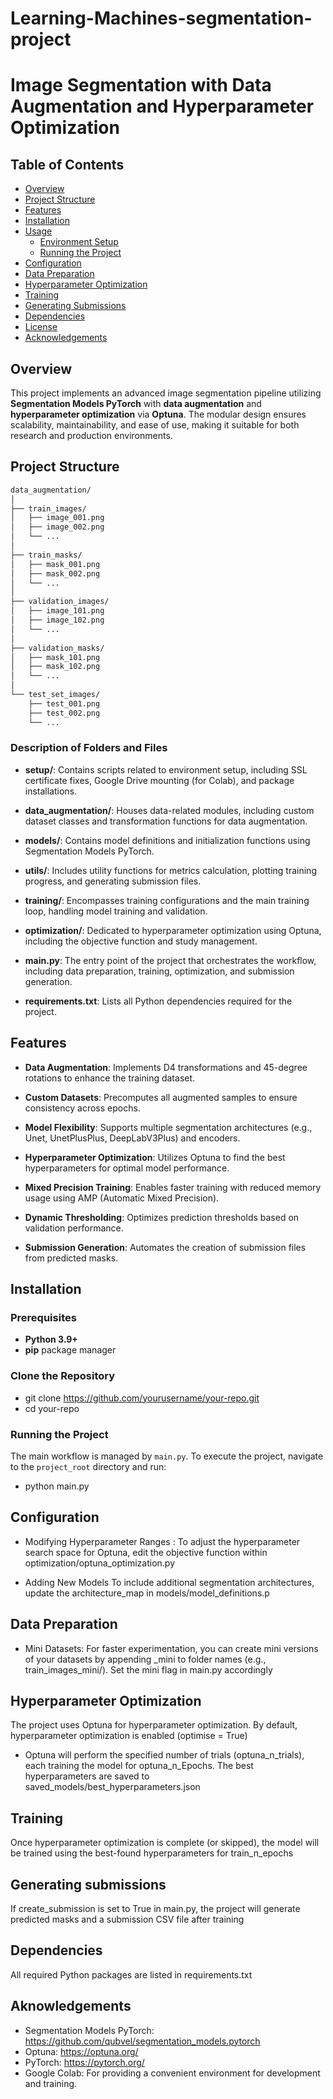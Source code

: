 # Learning-Machines-segmentation-project

# Image Segmentation with Data Augmentation and Hyperparameter Optimization


## Table of Contents

- [Overview](#overview)
- [Project Structure](#project-structure)
- [Features](#features)
- [Installation](#installation)
- [Usage](#usage)
  - [Environment Setup](#environment-setup)
  - [Running the Project](#running-the-project)
- [Configuration](#configuration)
- [Data Preparation](#data-preparation)
- [Hyperparameter Optimization](#hyperparameter-optimization)
- [Training](#training)
- [Generating Submissions](#generating-submissions)
- [Dependencies](#dependencies)
- [License](#license)
- [Acknowledgements](#acknowledgements)

## Overview

This project implements an advanced image segmentation pipeline utilizing **Segmentation Models PyTorch** with **data augmentation** and **hyperparameter optimization** via **Optuna**. The modular design ensures scalability, maintainability, and ease of use, making it suitable for both research and production environments.

## Project Structure

````` bash
data_augmentation/
│
├── train_images/
│   ├── image_001.png
│   ├── image_002.png
│   └── ...
│
├── train_masks/
│   ├── mask_001.png
│   ├── mask_002.png
│   └── ...
│
├── validation_images/
│   ├── image_101.png
│   ├── image_102.png
│   └── ...
│
├── validation_masks/
│   ├── mask_101.png
│   ├── mask_102.png
│   └── ...
│
└── test_set_images/
    ├── test_001.png
    ├── test_002.png
    └── ...
`````

### Description of Folders and Files

- **setup/**: Contains scripts related to environment setup, including SSL certificate fixes, Google Drive mounting (for Colab), and package installations.

- **data_augmentation/**: Houses data-related modules, including custom dataset classes and transformation functions for data augmentation.

- **models/**: Contains model definitions and initialization functions using Segmentation Models PyTorch.

- **utils/**: Includes utility functions for metrics calculation, plotting training progress, and generating submission files.

- **training/**: Encompasses training configurations and the main training loop, handling model training and validation.

- **optimization/**: Dedicated to hyperparameter optimization using Optuna, including the objective function and study management.

- **main.py**: The entry point of the project that orchestrates the workflow, including data preparation, training, optimization, and submission generation.

- **requirements.txt**: Lists all Python dependencies required for the project.

## Features

- **Data Augmentation**: Implements D4 transformations and 45-degree rotations to enhance the training dataset.

- **Custom Datasets**: Precomputes all augmented samples to ensure consistency across epochs.

- **Model Flexibility**: Supports multiple segmentation architectures (e.g., Unet, UnetPlusPlus, DeepLabV3Plus) and encoders.

- **Hyperparameter Optimization**: Utilizes Optuna to find the best hyperparameters for optimal model performance.

- **Mixed Precision Training**: Enables faster training with reduced memory usage using AMP (Automatic Mixed Precision).

- **Dynamic Thresholding**: Optimizes prediction thresholds based on validation performance.

- **Submission Generation**: Automates the creation of submission files from predicted masks.

## Installation

### Prerequisites

- **Python 3.9+**
- **pip** package manager

### Clone the Repository

- git clone https://github.com/yourusername/your-repo.git
- cd your-repo


### Running the Project

The main workflow is managed by `main.py`. To execute the project, navigate to the `project_root` directory and run:

- python main.py


## Configuration
- Modifying Hyperparameter Ranges :
To adjust the hyperparameter search space for Optuna, edit the objective function within optimization/optuna_optimization.py

- Adding New Models
To include additional segmentation architectures, update the architecture_map in models/model_definitions.p

## Data Preparation
- Mini Datasets:
For faster experimentation, you can create mini versions of your datasets by appending _mini to folder names (e.g., train_images_mini/). Set the mini flag in main.py accordingly

## Hyperparameter Optimization
The project uses Optuna for hyperparameter optimization. By default, hyperparameter optimization is enabled (optimise = True)

- Optuna will perform the specified number of trials (optuna_n_trials), each training the model for optuna_n_Epochs. The best hyperparameters are saved to saved_models/best_hyperparameters.json

## Training
Once hyperparameter optimization is complete (or skipped), the model will be trained using the best-found hyperparameters for train_n_epochs

## Generating submissions
If create_submission is set to True in main.py, the project will generate predicted masks and a submission CSV file after training

## Dependencies
All required Python packages are listed in requirements.txt

## Aknowledgements
- Segmentation Models PyTorch: https://github.com/qubvel/segmentation_models.pytorch
- Optuna: https://optuna.org/
- PyTorch: https://pytorch.org/
- Google Colab: For providing a convenient environment for development and training.